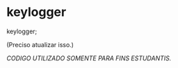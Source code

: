 # keylogger
keylogger; 

(Preciso atualizar isso.)

*CODIGO UTILIZADO SOMENTE PARA FINS ESTUDANTIS.*
